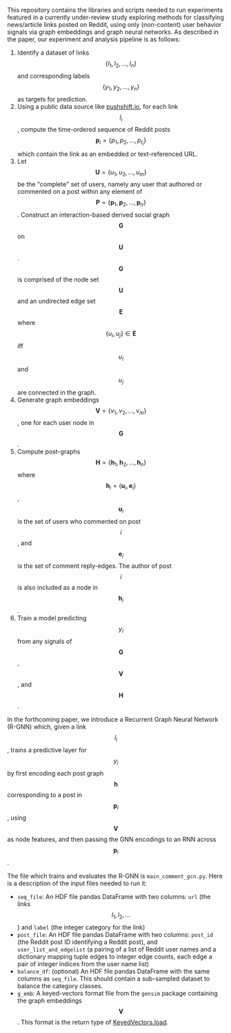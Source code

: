 This repository contains the libraries and scripts needed to run experiments
featured in a currently under-review study exploring methods for
classifying news/article links posted on Reddit, using only (non-content) user
behavior signals via graph embeddings and graph neural networks. As described
in the paper, our experiment and analysis pipeline is as follows:

1. Identify a dataset of links $$\{l_1, l_2, \ldots, l_n\}$$ and corresponding labels $$\{y_1, y_2, \ldots, y_n\}$$ as targets for prediction.
2. Using a public data source like [pushshift.io](pushshift.io), for each link $$l_i$$, compute the time-ordered sequence of Reddit posts $$\mathbf{p}_i = \{p_1, p_2, \ldots, p_{t_i}\}$$ which contain the link as an embedded or text-referenced URL.
3. Let $$\mathbf{U} = \{u_1, u_2, \ldots, u_m\}$$ be the "complete" set of users, namely any user that authored or commented on a post within any element of $$\mathbf{P} = \{\mathbf{p}_1, \mathbf{p}_2, \ldots, \mathbf{p}_n\}$$. Construct an interaction-based derived social graph $$\mathbf{G}$$ on $$\mathbf{U}$$. $$\mathbf{G}$$ is comprised of the node set $$\mathbf{U}$$ and an undirected edge set $$\mathbf{E}$$ where $$\{u_i, u_j\}\in \mathbf{E}$$ iff $$u_i$$ and $$u_j$$ are connected in the graph.
4. Generate graph embeddings $$\mathbf{V} = \{v_1, v_2, \ldots, v_m\}$$, one for each user node in $$\mathbf{G}$$.
5. Compute post-graphs $$\mathbf{H} = \{\mathbf{h}_1, \mathbf{h}_2, \ldots, \mathbf{h}_n\}$$ where $$\mathbf{h}_i = (\mathbf{u}_i, \mathbf{e}_i)$$, $$\mathbf{u}_i$$ is the set of users who commented on post $$i$$, and $$\mathbf{e}_i$$ is the set of comment reply-edges. The author of post $$i$$ is also included as a node in $$\mathbf{h}_i$$.
6. Train a model predicting $$y_i$$ from any signals of $$\mathbf{G}$$, $$\mathbf{V}$$, and $$\mathbf{H}$$.

In the forthcoming paper, we introduce a Recurrent Graph Neural Network (R-GNN) which, given a link $$l_i$$, trains a predictive layer for $$y_i$$ by first encoding each post graph $$\mathbf{h}$$ corresponding to a post in $$\mathbf{p}_i$$, using $$\mathbf{V}$$ as node features, and then passing the GNN encodings to an RNN across $$\mathbf{p}_i$$.

The file which trains and evaluates the R-GNN is `main_comment_gcn.py`. Here is a description of the input files needed to run it:

* `seq_file`: An HDF file pandas DataFrame with two columns: `url` (the links $$l_1, l_2, \ldots$$) and `label` (the integer category for the link)
* `post_file`: An HDF file pandas DataFrame with two columns: `post_id` (the Reddit post ID identifying a Reddit post), and `user_list_and_edgelist` (a pairing of a list of Reddit user names and a dictionary mapping tuple edges to integer edge counts, each edge a pair of integer indices from the user name list)
* `balance_df`: (optional) An HDF file pandas DataFrame with the same columns as `seq_file`. This should contain a sub-sampled dataset to balance the category classes.
* `g_emb`: A keyed-vectors format file from the `gensim` package containing the graph embeddings $$\mathbf{V}$$. This format is the return type of [KeyedVectors.load](https://radimrehurek.com/gensim/models/keyedvectors.html#gensim.models.keyedvectors.KeyedVectors.load).

